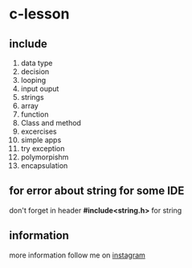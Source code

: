 # c-lesson
## include
1. data type
2. decision
3. looping
4. input ouput
5. strings
6. array
7. function
8. Class and method
8. excercises
9. simple apps
10. try exception
11. polymorpishm
12. encapsulation

## for error about string for some IDE
don't forget in header **#include<string.h>** for string

## information
more information follow me on [instagram](https://instagram.com/arfy.slowy)
